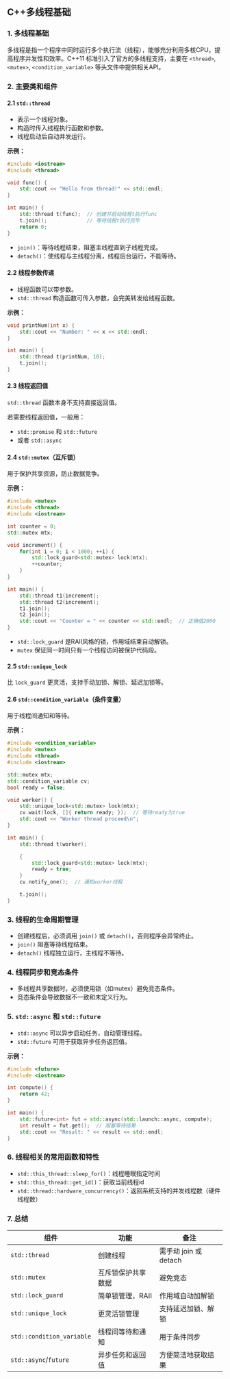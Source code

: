 ## C++多线程基础

### 1. 多线程基础

多线程是指一个程序中同时运行多个执行流（线程），能够充分利用多核CPU，提高程序并发性和效率。C++11 标准引入了官方的多线程支持，主要在 `<thread>`, `<mutex>`, `<condition_variable>` 等头文件中提供相关API。

### 2. 主要类和组件

#### 2.1 `std::thread`

- 表示一个线程对象。
- 构造时传入线程执行函数和参数。
- 线程启动后自动并发运行。

**示例：**

```cpp
#include <iostream>
#include <thread>

void func() {
    std::cout << "Hello from thread!" << std::endl;
}

int main() {
    std::thread t(func);  // 创建并启动线程t执行func
    t.join();             // 等待线程t执行完毕
    return 0;
}
```

- `join()`：等待线程结束，阻塞主线程直到子线程完成。
- `detach()`：使线程与主线程分离，线程后台运行，不能等待。

#### 2.2 线程参数传递

- 线程函数可以带参数。
- `std::thread` 构造函数可传入参数，会完美转发给线程函数。

**示例：**

```cpp
void printNum(int x) {
    std::cout << "Number: " << x << std::endl;
}

int main() {
    std::thread t(printNum, 10);
    t.join();
}
```

#### 2.3 线程返回值

`std::thread` 函数本身不支持直接返回值。

若需要线程返回值，一般用：

- `std::promise` 和 `std::future`
- 或者 `std::async`

#### 2.4 `std::mutex`（互斥锁）

用于保护共享资源，防止数据竞争。

**示例：**

```cpp
#include <mutex>
#include <thread>
#include <iostream>

int counter = 0;
std::mutex mtx;

void increment() {
    for(int i = 0; i < 1000; ++i) {
        std::lock_guard<std::mutex> lock(mtx);
        ++counter;
    }
}

int main() {
    std::thread t1(increment);
    std::thread t2(increment);
    t1.join();
    t2.join();
    std::cout << "Counter = " << counter << std::endl;  // 正确值2000
}
```

- `std::lock_guard` 是RAII风格的锁，作用域结束自动解锁。
- `mutex` 保证同一时间只有一个线程访问被保护代码段。

#### 2.5 `std::unique_lock`

比 `lock_guard` 更灵活，支持手动加锁、解锁、延迟加锁等。

#### 2.6 `std::condition_variable`（条件变量）

用于线程间通知和等待。

**示例：**

```cpp
#include <condition_variable>
#include <mutex>
#include <thread>
#include <iostream>

std::mutex mtx;
std::condition_variable cv;
bool ready = false;

void worker() {
    std::unique_lock<std::mutex> lock(mtx);
    cv.wait(lock, []{ return ready; });  // 等待ready为true
    std::cout << "Worker thread proceed\n";
}

int main() {
    std::thread t(worker);

    {
        std::lock_guard<std::mutex> lock(mtx);
        ready = true;
    }
    cv.notify_one();  // 通知worker线程

    t.join();
}
```

### 3. 线程的生命周期管理

- 创建线程后，必须调用 `join()` 或 `detach()`，否则程序会异常终止。
- `join()` 阻塞等待线程结束。
- `detach()` 线程独立运行，主线程不等待。

### 4. 线程同步和竞态条件

- 多线程共享数据时，必须使用锁（如mutex）避免竞态条件。
- 竞态条件会导致数据不一致和未定义行为。

### 5. `std::async` 和 `std::future`

- `std::async` 可以异步启动任务，自动管理线程。
- `std::future` 可用于获取异步任务返回值。

**示例：**

```cpp
#include <future>
#include <iostream>

int compute() {
    return 42;
}

int main() {
    std::future<int> fut = std::async(std::launch::async, compute);
    int result = fut.get();  // 阻塞等待结果
    std::cout << "Result: " << result << std::endl;
}
```

### 6. 线程相关的常用函数和特性

- `std::this_thread::sleep_for()`：线程睡眠指定时间
- `std::this_thread::get_id()`：获取当前线程id
- `std::thread::hardware_concurrency()`：返回系统支持的并发线程数（硬件线程数）

### 7. 总结

| 组件                      | 功能               | 备注                  |
| ------------------------- | ------------------ | --------------------- |
| `std::thread`             | 创建线程           | 需手动 join 或 detach |
| `std::mutex`              | 互斥锁保护共享数据 | 避免竞态              |
| `std::lock_guard`         | 简单锁管理，RAII   | 作用域自动加解锁      |
| `std::unique_lock`        | 更灵活锁管理       | 支持延迟加锁、解锁    |
| `std::condition_variable` | 线程间等待和通知   | 用于条件同步          |
| `std::async`/`future`     | 异步任务和返回值   | 方便简洁地获取结果    |


